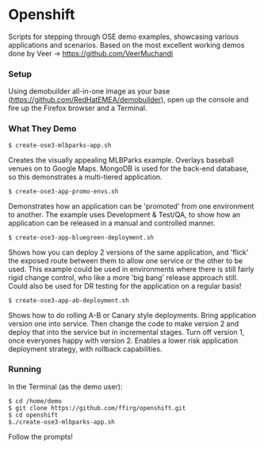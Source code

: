 # Openshift
Scripts for stepping through OSE demo examples, showcasing various applications and scenarios.
Based on the most excellent working demos done by Veer -> https://github.com/VeerMuchandi

### Setup
Using demobuilder all-in-one image as your base (https://github.com/RedHatEMEA/demobuilder), open up the console and fire up the Firefox browser and a Terminal.

### What They Demo

```
$ create-ose3-mlbparks-app.sh
```

Creates the visually appealing MLBParks example. Overlays baseball venues on to Google Maps.
MongoDB is used for the back-end database, so this demonstrates a multi-tiered application.

```
$ create-ose3-app-promo-envs.sh
```

Demonstrates how an application can be 'promoted' from one environment to another. The example uses Development & Test/QA, to show how an application can be released in a manual and controlled manner.

```
$ create-ose3-app-bluegreen-deployment.sh
```

Shows how you can deploy 2 versions of the same application, and 'flick' the exposed route between them to allow one service or the other to be used. This example could be used in environments where there is still fairly rigid change control, who like a more 'big bang' release approach still. Could also be used for DR testing for the application on a regular basis!

```
$ create-ose3-app-ab-deployment.sh
```

Shows how to do rolling A-B or Canary style deployments. Bring application version one into service. Then change the code to make version 2 and deploy that into the service but in incremental stages. Turn off version 1, once everyones happy with version 2. Enables a lower risk application deployment strategy, with rollback capabilities.

### Running
In the Terminal (as the demo user):
```
$ cd /home/demo
$ git clone https://github.com/ffirg/openshift.git
$ cd openshift
$./create-ose3-mlbparks-app.sh
```
Follow the prompts!
